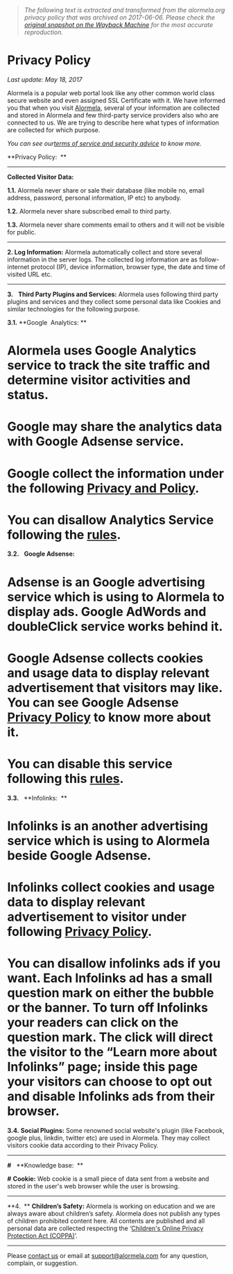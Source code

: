 > *The following text is extracted and transformed from the alormela.org privacy policy that was archived on 2017-06-06. Please check the [original snapshot on the Wayback Machine](https://web.archive.org/web/20170606165051id_/https%3A//alormela.org/privacy-policy) for the most accurate reproduction.*

# Privacy Policy

_Last update: May 18, 2017_

Alormela is a popular web portal look like any other common world class secure website and even assigned SSL Certificate with it. We have informed you that when you visit [Alormela](https://alormela.org/about-us), several of your information are collected and stored in Alormela and few third-party service providers also who are connected to us. We are trying to describe here what types of information are collected for which purpose.

_You can see our[terms of service and security advice](https://alormela.org/terms-condition) to know more._

**Privacy Policy:  **

* * *

**Collected Visitor Data:**

**1.1.** Alormela never share or sale their database (like mobile no, email address, password, personal information, IP etc) to anybody.

**1.2.** Alormela never share subscribed email to third party.

**1.3.** Alormela never share comments email to others and it will not be visible for public.

* * *

**2\. Log Information:** Alormela automatically collect and store several information in the server logs. The collected log information are as follow- internet protocol (IP), device information, browser type, the date and time of visited URL etc.

* * *

**3.**   **Third Party Plugins and Services:** Alormela uses following third party plugins and services and they collect some personal data like Cookies and similar technologies for the following purpose.

**3.1.** **Google  Analytics: **

# Alormela uses Google Analytics service to track the site traffic and determine visitor activities and status.

# Google may share the analytics data with Google Adsense service.

# Google collect the information under the following [Privacy and Policy](http://www.google.com/intl/en/policies/privacy/). 

# You can disallow Analytics Service following the [rules](https://tools.google.com/dlpage/gaoptout?hl=en). 

**3.2.**   **Google Adsense:**

# Adsense is an Google advertising service which is using to Alormela to display ads. Google AdWords and doubleClick service works behind it.

# Google Adsense collects cookies and usage data to display relevant advertisement that visitors may like. You can see Google Adsense [Privacy Policy](http://www.google.com/policies/privacy/ads/) to know more about it. 

# You can disable this service following this [rules](https://google.com/settings/ads/onweb/optout?hl=en).

**3.3.**   **Infolinks:  **

# Infolinks is an another advertising service which is using to Alormela beside Google Adsense.

# Infolinks collect cookies and usage data to display relevant advertisement to visitor under following [Privacy Policy](http://www.infolinks.com/privacy-policy/).

# You can disallow infolinks ads if you want. Each Infolinks ad has a small question mark on either the bubble or the banner. To turn off Infolinks your readers can click on the question mark. The click will direct the visitor to the “Learn more about Infolinks” page; inside this page your visitors can choose to opt out and disable Infolinks ads from their browser.

**3.4.** **Social Plugins:** Some renowned social website's plugin (like Facebook, google plus, linkdin, twitter etc) are used in Alormela. They may collect visitors cookie data according to their Privacy Policy.

* * *

**#**   **Knowledge base:  **

**#** **Cookie:** Web cookie is a small piece of data sent from a website and stored in the user's web browser while the user is browsing.

* * *

**4.  ** **Children’s Safety:** Alormela is working on education and we are always aware about children’s safety. Alormela does not publish any types of children prohibited content here. All contents are published and all personal data are collected respecting the ‘[Children's Online Privacy Protection Act (COPPA)](http://www.coppa.org/coppa.htm)’. 

* * *

Please [contact us](https://alormela.org/contact) or email at [support@alormela.com](mailto:support@alormela.com) for any question, complain, or suggestion.
